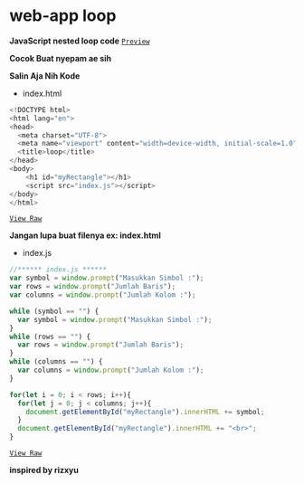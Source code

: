 # web-app loop

**JavaScript nested loop code**
[`Preview`](https://ibrahkrep.github.io/loop/)

**Cocok Buat nyepam ae sih**

**Salin Aja Nih Kode**

+ index.html
```js
<!DOCTYPE html>
<html lang="en">
<head>
  <meta charset="UTF-8">
  <meta name="viewport" content="width=device-width, initial-scale=1.0">
  <title>loop</title>
</head>
<body>
	<h1 id="myRectangle"></h1>
	<script src="index.js"></script>
</body>
</html>
```
[`View Raw`](https://raw.githubusercontent.com/ibrahKrep/loop/main/index.html)

**Jangan lupa buat filenya ex: index.html**

+ index.js

```js
//****** index.js ******
var symbol = window.prompt("Masukkan Simbol :");
var rows = window.prompt("Jumlah Baris");
var columns = window.prompt("Jumlah Kolom :");

while (symbol == "") {
  var symbol = window.prompt("Masukkan Simbol :");
}
while (rows == "") {
  var rows = window.prompt("Jumlah Baris");
}
while (columns == "") {
  var columns = window.prompt("Jumlah Kolom :");
}

for(let i = 0; i < rows; i++){
  for(let j = 0; j < columns; j++){
    document.getElementById("myRectangle").innerHTML += symbol;
  }
  document.getElementById("myRectangle").innerHTML += "<br>";
}
```
[`View Raw`](https://raw.githubusercontent.com/ibrahKrep/loop/main/index.js)

**inspired by rizxyu**
